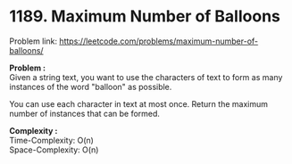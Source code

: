 # 1189. Maximum Number of Balloons

Problem link: https://leetcode.com/problems/maximum-number-of-balloons/

**Problem :**<br>
Given a string text, you want to use the characters of text to form as many instances of the word "balloon" as possible.<br>

You can use each character in text at most once. Return the maximum number of instances that can be formed.<br>

**Complexity :**<br>
Time-Complexity: O(n)<br>
Space-Complexity: O(n)<br>
